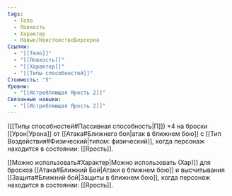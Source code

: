 ```yaml
---
tags:
  - Тело
  - Ловкость
  - Характер
  - Навык/НеистовствоБерсерка
Ссылки:
  - "[[Тело]]"
  - "[[Ловкость]]"
  - "[[Характер]]"
  - "[[Типы способностей]]"
Стоимость: "5"
Уровни:
  - "[[Истребляющая Ярость 2]]"
Связанные навыки:
  - "[[Истребляющая Ярость 2]]"
---
```

([[Типы способностей#Пассивная способность|П]]) +4 на броски [[Урон|Урона]] от [[Атака#Ближнего боя|атак в ближнем бою]] с [[Тип Воздействия#Физический|типом: физический]], когда персонаж находится в состоянии: [[Ярость]].
 
[[Можно использовать#Характер|Можно использовать (Хар)]] для бросков [[Атака#Ближний Бой|Атаки в ближнем бою]] и высчитывания [[Защита#Ближний бой|Защиты в ближнем бою]], когда персонаж находится в состоянии: [[Ярость]]. 
